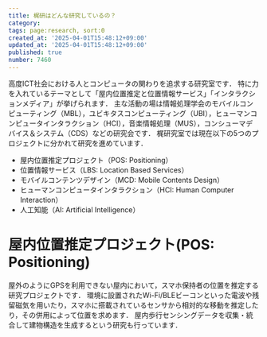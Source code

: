 ```yaml
---
title: 梶研はどんな研究しているの？
category:
tags: page:research, sort:0
created_at: '2025-04-01T15:48:12+09:00'
updated_at: '2025-04-01T15:48:12+09:00'
published: true
number: 7460
---
```


高度ICT社会における人とコンピュータの関わりを追求する研究室です． 特に力を入れているテーマとして「屋内位置推定と位置情報サービス」「インタラクションメディア」が挙げられます． 主な活動の場は情報処理学会のモバイルコンピューティング（MBL），ユビキタスコンピューティング（UBI），ヒューマンコンピュータインタラクション（HCI），音楽情報処理（MUS），コンシューマデバイス＆システム（CDS）などの研究会です． 梶研究室では現在以下の5つのプロジェクトに分かれて研究を進めています．

- 屋内位置推定プロジェクト（POS: Positioning）
- 位置情報サービス（LBS: Location Based Services）
- モバイルコンテンツデザイン（MCD: Mobile Contents Design）
- ヒューマンコンピュータインタラクション（HCI: Human Computer Interaction）
- 人工知能（AI: Artificial Intelligence）

# 屋内位置推定プロジェクト(POS: Positioning)
屋外のようにGPSを利用できない屋内において，スマホ保持者の位置を推定する研究プロジェクトです． 環境に設置されたWi-Fi/BLEビーコンといった電波や残留磁気を用いたり，スマホに搭載されているセンサから相対的な移動を推定したり，その併用によって位置を求めます． 屋内歩行センシングデータを収集・統合して建物構造を生成するという研究も行っています．

